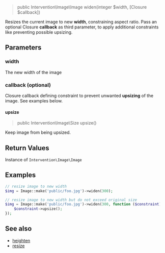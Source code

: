 > public Intervention\Image\Image widen(integer $width, [Closure $callback])

Resizes the current image to new **width**, constraining aspect ratio. Pass an optional Closure **callback** as third parameter, to apply additional constraints like preventing possible upsizing.

## Parameters

### width
The new width of the image

### callback (optional)
Closure callback defining constraint to prevent unwanted **upsizing** of the image. See examples below.

#### upsize

> public Intervention\Image\Size upsize()

Keep image from being upsized.

## Return Values
Instance of `Intervention\Image\Image`

## Examples

```php
// resize image to new width
$img = Image::make('public/foo.jpg')->widen(300);

// resize image to new width but do not exceed original size
$img = Image::make('public/foo.jpg')->widen(300, function ($constraint) {
    $constraint->upsize();
});
```

## See also

- [heighten](/api/heighten)
- [resize](/api/resize)

